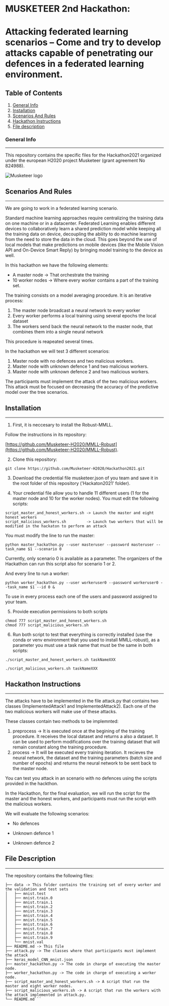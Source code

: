 MUSKETEER 2nd Hackathon:
========================

# Attacking federated learning scenarios – Come and try to develop attacks capable of penetrating our defences in a federated learning environment.

## Table of Contents
1. [General Info](#general-info)
2. [Installation](#installation)
2. [Scenarios And Rules](#scenarios-and-rules)
4. [Hackathon Instructions](#hackathon-instructions)
3. [File description](#file-description)

### General Info
***
This repository contains the specific files for the Hackathon2021 organized under the european H2020 project Musketeer (grant agreement No 824988).

![Musketeer logo](https://i2.wp.com/musketeer.eu/wp-content/uploads/2019/02/cropped-MUSKETEER_logo_RGB_2.jpg?w=600&ssl=1)

## Scenarios And Rules
***

We are going to work in a federated learning scenario.

Standard machine learning approaches require centralizing the training data on one machine or in a datacenter. Federated Learning enables different devices to collaboratively learn a shared prediction model while keeping all the training data on device, decoupling the ability to do machine learning from the need to store the data in the cloud. This goes beyond the use of local models that make predictions on mobile devices (like the Mobile Vision API and On-Device Smart Reply) by bringing model training to the device as well.

In this hackathon we have the following elements:

- A master node -> That orchestrate the training
- 10 worker nodes -> Where every worker contains a part of the training set.

The training consists on a model averaging procedure. It is an iterative process:

1. The master node broadcast a neural network to every worker
2. Every worker performs a local training using several epochs the local dataset
3. The workers send back the neural network to the master node, that combines them into a single neural network

This procedure is reapeated several times.

In the hackathon we will test 3 different scenarios:

1. Master node with no defences and two malicious workers.
2. Master node with unknown defence 1 and two malicious workers.
3. Master node with unknown defence 2 and two malicious workers.

The participants must implement the attack of the two malicious workers. This attack must be focused on decreasing the accuracy of the predictive model over the tree scenarios. 


## Installation
***

1. First, it is neccesary to install the Robust-MMLL. 

Follow the instructions in its repository:

[https://github.com/Musketeer-H2020/MMLL-Robust](https://github.com/Musketeer-H2020/MMLL-Robust).

2. Clone this repository:

```
git clone https://github.com/Musketeer-H2020/Hackathon2021.git
```

3. Download the credential file musketeer.json of you team and save it in the root folder of this repository ('Hackaton2021' folder).


4. Your credential file allow you to handle 11 different users (1 for the master node and 10 for the worker nodes). You must edit the following scripts:

```
script_master_and_honest_workers.sh -> Launch the master and eight honest workers
script_malicious_workers.sh         -> Launch two workers that will be modified in the hackaton to perform an attack
```

You must modify the line to run the master:

```
python master_hackathon.py --user masteruser --password masteruser --task_name $1 --scenario 0
```
Currently, only scenario 0 is available as a parameter. The organizers of the Hackathon can run this script also for scenario 1 or 2.

And every line to run a worker:

```
python worker_hackathon.py --user workeruser0 --password workeruser0 --task_name $1 --id 0 &
```

To use in every process each one of the users and password assigned to your team.

5. Provide execution permissions to both scripts

```
chmod 777 script_master_and_honest_workers.sh
chmod 777 script_malicious_workers.sh
```

6. Run both script to test that everything is correctly installed (use the conda or venv environment that you used to install MMLL-robust), as a parameter you must use a task name that must be the same in both scripts:

```
./script_master_and_honest_workers.sh taskNameXXX
```

```
./script_malicious_workers.sh taskNameXXX
```

## Hackathon Instructions
***

The attacks have to be implemented in the file attack.py that contains two classes (ImplementedAttack1 and ImplementedAttack2). Each one of the two malicious workers will make use of these attacks.

These classes contain two methods to be implemnted:

1. preprocess -> It is executed once at the begining of the training procedure. It receives the local dataset and returns a also a dataset. It can be used to perform modifications over the training dataset that will remain constant along the training procedure.
2. process -> It will be executed every training iteration. It recieves the neural network, the dataset and the training parameters (batch size and number of epochs) and returns the neural network to be sent back to the master node.

You can test you attack in an scenario with no defences using the scripts provided in the hackthon.

In the Hackathon, for the final evaluation, we will run the script for the master and the honest workers, and participants must run the script with the malicious workers.

We will evaluate the following scenarios:

- No defences

- Unknown defence 1

- Unknown defence 2



## File Description
***
The repository contains the following files:
```
├── data -> This folder contains the training set of every worker and the validation and test sets
│   ├── mnist.test
│   ├── mnist.train.0
│   ├── mnist.train.1
│   ├── mnist.train.2
│   ├── mnist.train.3
│   ├── mnist.train.4
│   ├── mnist.train.5
│   ├── mnist.train.6
│   ├── mnist.train.7
│   ├── mnist.train.8
│   ├── mnist.train.9
│   └── mnist.val
├── README.md -> This file
├── attack.py -> The classes where that participants must implement the attack
├── keras_model_CNN_mnist.json
├── master_hackathon.py -> The code in charge of executing the master node.
├── worker_hackathon.py -> The code in charge of executing a worker node.
├── script_master_and_honest_workers.sh -> A script that run the master and eight worker nodes.
├── script_malicious_workers.sh -> A script that run the workers with the attack implemented in attack.py.
└── README.md```


